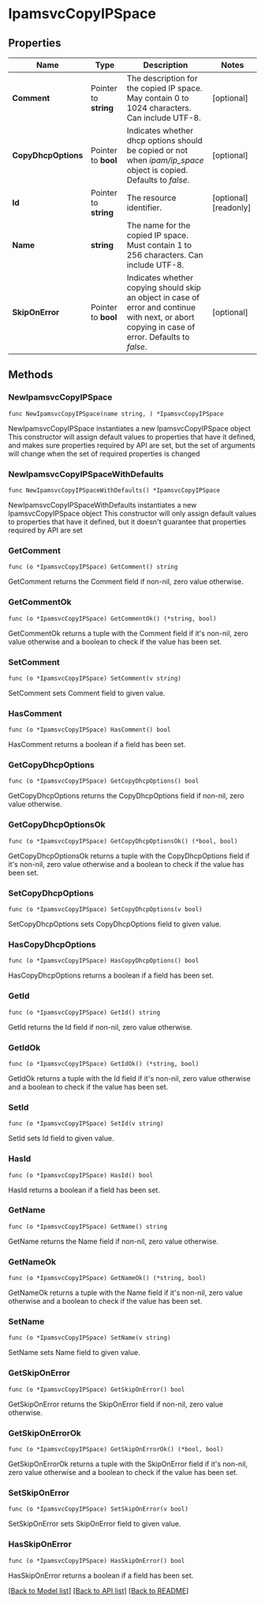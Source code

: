 # IpamsvcCopyIPSpace

## Properties

Name | Type | Description | Notes
------------ | ------------- | ------------- | -------------
**Comment** | Pointer to **string** | The description for the copied IP space. May contain 0 to 1024 characters. Can include UTF-8. | [optional] 
**CopyDhcpOptions** | Pointer to **bool** | Indicates whether dhcp options should be copied or not when _ipam/ip_space_ object is copied.  Defaults to _false_. | [optional] 
**Id** | Pointer to **string** | The resource identifier. | [optional] [readonly] 
**Name** | **string** | The name for the copied IP space. Must contain 1 to 256 characters. Can include UTF-8. | 
**SkipOnError** | Pointer to **bool** | Indicates whether copying should skip an object in case of error and continue with next, or abort copying in case of error.  Defaults to _false_. | [optional] 

## Methods

### NewIpamsvcCopyIPSpace

`func NewIpamsvcCopyIPSpace(name string, ) *IpamsvcCopyIPSpace`

NewIpamsvcCopyIPSpace instantiates a new IpamsvcCopyIPSpace object
This constructor will assign default values to properties that have it defined,
and makes sure properties required by API are set, but the set of arguments
will change when the set of required properties is changed

### NewIpamsvcCopyIPSpaceWithDefaults

`func NewIpamsvcCopyIPSpaceWithDefaults() *IpamsvcCopyIPSpace`

NewIpamsvcCopyIPSpaceWithDefaults instantiates a new IpamsvcCopyIPSpace object
This constructor will only assign default values to properties that have it defined,
but it doesn't guarantee that properties required by API are set

### GetComment

`func (o *IpamsvcCopyIPSpace) GetComment() string`

GetComment returns the Comment field if non-nil, zero value otherwise.

### GetCommentOk

`func (o *IpamsvcCopyIPSpace) GetCommentOk() (*string, bool)`

GetCommentOk returns a tuple with the Comment field if it's non-nil, zero value otherwise
and a boolean to check if the value has been set.

### SetComment

`func (o *IpamsvcCopyIPSpace) SetComment(v string)`

SetComment sets Comment field to given value.

### HasComment

`func (o *IpamsvcCopyIPSpace) HasComment() bool`

HasComment returns a boolean if a field has been set.

### GetCopyDhcpOptions

`func (o *IpamsvcCopyIPSpace) GetCopyDhcpOptions() bool`

GetCopyDhcpOptions returns the CopyDhcpOptions field if non-nil, zero value otherwise.

### GetCopyDhcpOptionsOk

`func (o *IpamsvcCopyIPSpace) GetCopyDhcpOptionsOk() (*bool, bool)`

GetCopyDhcpOptionsOk returns a tuple with the CopyDhcpOptions field if it's non-nil, zero value otherwise
and a boolean to check if the value has been set.

### SetCopyDhcpOptions

`func (o *IpamsvcCopyIPSpace) SetCopyDhcpOptions(v bool)`

SetCopyDhcpOptions sets CopyDhcpOptions field to given value.

### HasCopyDhcpOptions

`func (o *IpamsvcCopyIPSpace) HasCopyDhcpOptions() bool`

HasCopyDhcpOptions returns a boolean if a field has been set.

### GetId

`func (o *IpamsvcCopyIPSpace) GetId() string`

GetId returns the Id field if non-nil, zero value otherwise.

### GetIdOk

`func (o *IpamsvcCopyIPSpace) GetIdOk() (*string, bool)`

GetIdOk returns a tuple with the Id field if it's non-nil, zero value otherwise
and a boolean to check if the value has been set.

### SetId

`func (o *IpamsvcCopyIPSpace) SetId(v string)`

SetId sets Id field to given value.

### HasId

`func (o *IpamsvcCopyIPSpace) HasId() bool`

HasId returns a boolean if a field has been set.

### GetName

`func (o *IpamsvcCopyIPSpace) GetName() string`

GetName returns the Name field if non-nil, zero value otherwise.

### GetNameOk

`func (o *IpamsvcCopyIPSpace) GetNameOk() (*string, bool)`

GetNameOk returns a tuple with the Name field if it's non-nil, zero value otherwise
and a boolean to check if the value has been set.

### SetName

`func (o *IpamsvcCopyIPSpace) SetName(v string)`

SetName sets Name field to given value.


### GetSkipOnError

`func (o *IpamsvcCopyIPSpace) GetSkipOnError() bool`

GetSkipOnError returns the SkipOnError field if non-nil, zero value otherwise.

### GetSkipOnErrorOk

`func (o *IpamsvcCopyIPSpace) GetSkipOnErrorOk() (*bool, bool)`

GetSkipOnErrorOk returns a tuple with the SkipOnError field if it's non-nil, zero value otherwise
and a boolean to check if the value has been set.

### SetSkipOnError

`func (o *IpamsvcCopyIPSpace) SetSkipOnError(v bool)`

SetSkipOnError sets SkipOnError field to given value.

### HasSkipOnError

`func (o *IpamsvcCopyIPSpace) HasSkipOnError() bool`

HasSkipOnError returns a boolean if a field has been set.


[[Back to Model list]](../README.md#documentation-for-models) [[Back to API list]](../README.md#documentation-for-api-endpoints) [[Back to README]](../README.md)


